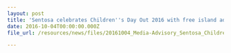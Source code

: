 ```yaml
---
layout: post
title: 'Sentosa celebrates Children''s Day Out 2016 with free island admission and meals'
date: 2016-10-04T00:00:00.000Z
file_url: /resources/news/files/20161004_Media-Advisory_Sentosa_Childrens_Day_Out_2016.pdf

---
```


